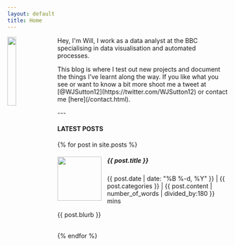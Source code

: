 ```yaml
---
layout: default
title: Home
---
```

<div>
<img src="https://pbs.twimg.com/profile_images/1228767622432464896/wi01-oYY_400x400.jpg" align="left" style="width:20%;height:20%;padding-right:10px;"> Hey, I'm Will, I work as a data analyst at the BBC specialising in data visualisation and automated processes. 
<p>This blog is where I test out new projects and document the things I've learnt along the way. If you like what you see or want to know a bit more shoot me a tweet at [@WJSutton12](https://twitter.com/WJSutton12) or contact me [here](/contact.html).</p>
</div>
---


<h4>LATEST POSTS</h4>

<ul style="list-style-position: inside;padding-left: 0;">
	{% for post in site.posts %}
	<div>
		<a href="{{ post.url | prepend: site.baseurl }}" style="color: inherit;text-decoration: inherit"><img src="{{ site.baseurl }}/{{ post.img }}" align="left" style="width:100px;height:100px;padding-right:10px;"><h5>{{ post.title }}</h5>
		<span>{{ post.date | date: "%B %-d, %Y" }} | {{ post.categories }} | {{ post.content | number_of_words | divided_by:180 }} mins </span>
		<p>{{ post.blurb }}</p></a>
		<br>
	</div>
	{% endfor %}
</ul>



